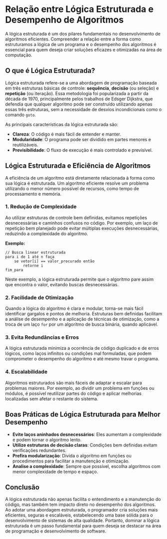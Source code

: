 
# Relação entre Lógica Estruturada e Desempenho de Algoritmos

A lógica estruturada é um dos pilares fundamentais no desenvolvimento de algoritmos eficientes. Compreender a relação entre a forma como estruturamos a lógica de um programa e o desempenho dos algoritmos é essencial para quem deseja criar soluções eficazes e otimizadas na área de computação.

## O que é Lógica Estruturada?

Lógica estruturada refere-se a uma abordagem de programação baseada em três estruturas básicas de controle: **sequência**, **decisão** (ou seleção) e **repetição** (ou iteração). Essa metodologia foi popularizada a partir da década de 1970, principalmente pelos trabalhos de Edsger Dijkstra, que defendia que qualquer algoritmo pode ser construído utilizando apenas essas três estruturas, sem a necessidade de desvios incondicionais como o comando `goto`.

As principais características da lógica estruturada são:

- **Clareza**: O código é mais fácil de entender e manter.
- **Modularidade**: O programa pode ser dividido em partes menores e reutilizáveis.
- **Previsibilidade**: O fluxo de execução é mais controlado e previsível.

## Lógica Estruturada e Eficiência de Algoritmos

A eficiência de um algoritmo está diretamente relacionada à forma como sua lógica é estruturada. Um algoritmo eficiente resolve um problema utilizando o menor número possível de recursos, como tempo de processamento e memória.

### 1. **Redução de Complexidade**

Ao utilizar estruturas de controle bem definidas, evitamos repetições desnecessárias e caminhos confusos no código. Por exemplo, um laço de repetição bem planejado pode evitar múltiplas execuções desnecessárias, reduzindo a complexidade do algoritmo.

**Exemplo:**
```pseudocode
// Busca linear estruturada
para i de 1 até n faça
    se vetor[i] == valor_procurado então
        retorne i
fim_para
```
Neste exemplo, a lógica estruturada permite que o algoritmo pare assim que encontra o valor, evitando buscas desnecessárias.

### 2. **Facilidade de Otimização**

Quando a lógica do algoritmo é clara e modular, torna-se mais fácil identificar gargalos e pontos de melhoria. Estruturas bem definidas facilitam a análise de desempenho e a aplicação de técnicas de otimização, como a troca de um laço `for` por um algoritmo de busca binária, quando aplicável.

### 3. **Evita Redundâncias e Erros**

A lógica estruturada minimiza a ocorrência de código duplicado e de erros lógicos, como laços infinitos ou condições mal formuladas, que podem comprometer o desempenho do algoritmo e até mesmo travar o programa.

### 4. **Escalabilidade**

Algoritmos estruturados são mais fáceis de adaptar e escalar para problemas maiores. Por exemplo, ao dividir um problema em funções ou módulos, é possível reutilizar partes do código e aplicar melhorias localizadas sem afetar o restante do sistema.

## Boas Práticas de Lógica Estruturada para Melhor Desempenho

- **Evite laços aninhados desnecessários**: Eles aumentam a complexidade e podem tornar o algoritmo lento.
- **Utilize estruturas de decisão claras**: Condições bem definidas evitam verificações redundantes.
- **Prefira modularização**: Divida o algoritmo em funções ou procedimentos para facilitar a manutenção e otimização.
- **Analise a complexidade**: Sempre que possível, escolha algoritmos com menor complexidade de tempo e espaço.

## Conclusão

A lógica estruturada não apenas facilita o entendimento e a manutenção do código, mas também tem impacto direto no desempenho dos algoritmos. Ao adotar uma abordagem estruturada, o programador cria soluções mais eficientes, seguras e escaláveis, estabelecendo uma base sólida para o desenvolvimento de sistemas de alta qualidade. Portanto, dominar a lógica estruturada é um passo fundamental para quem deseja se destacar na área de programação e desenvolvimento de software.
```
